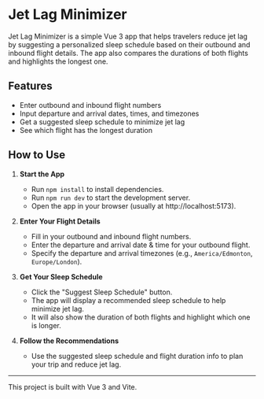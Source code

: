 
# Jet Lag Minimizer

Jet Lag Minimizer is a simple Vue 3 app that helps travelers reduce jet lag by suggesting a personalized sleep schedule based on their outbound and inbound flight details. The app also compares the durations of both flights and highlights the longest one.

## Features
- Enter outbound and inbound flight numbers
- Input departure and arrival dates, times, and timezones
- Get a suggested sleep schedule to minimize jet lag
- See which flight has the longest duration

## How to Use

1. **Start the App**
   - Run `npm install` to install dependencies.
   - Run `npm run dev` to start the development server.
   - Open the app in your browser (usually at http://localhost:5173).

2. **Enter Your Flight Details**
   - Fill in your outbound and inbound flight numbers.
   - Enter the departure and arrival date & time for your outbound flight.
   - Specify the departure and arrival timezones (e.g., `America/Edmonton`, `Europe/London`).

3. **Get Your Sleep Schedule**
   - Click the "Suggest Sleep Schedule" button.
   - The app will display a recommended sleep schedule to help minimize jet lag.
   - It will also show the duration of both flights and highlight which one is longer.

4. **Follow the Recommendations**
   - Use the suggested sleep schedule and flight duration info to plan your trip and reduce jet lag.

---
This project is built with Vue 3 and Vite.
